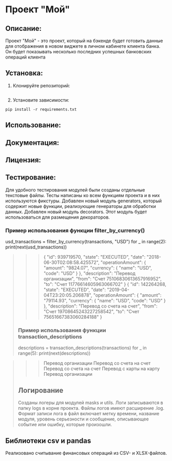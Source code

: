 # Проект "Мой"

## Описание:

Проект "Мой" - это проект, который на бэкенде будет готовить данные для отображения в новом виджете в личном кабинете клиента банка. Он будет показывать несколько последних успешных банковских операций клиента 

## Установка:

1. Клонируйте репозиторий:
```

```

2. Установите зависимости:
```
pip install -r requirements.txt
```
## Использование:

## Документация:

## Лицензия:

## Тестирование:
Для удобного тестирования модулей были созданы отдельные текстовые файлы. Тесты написаны ко всем функциям проекта и в них используются фикстуры. 
Добавлен новый модуль generators, который содержит новые функции, реализующие генераторы для обработки данных. Добавлен новый модуль 
decorators. Этот модуль будет использоваться для размещения декораторов.
### Пример использования функции filter_by_currency()
usd_transactions = filter_by_currency(transactions, "USD")
for _ in range(2):
    print(next(usd_transactions))

>>> {
          "id": 939719570,
          "state": "EXECUTED",
          "date": "2018-06-30T02:08:58.425572",
          "operationAmount": {
              "amount": "9824.07",
              "currency": {
                  "name": "USD",
                  "code": "USD"
              }
          },
          "description": "Перевод организации",
          "from": "Счет 75106830613657916952",
          "to": "Счет 11776614605963066702"
      }
      {
              "id": 142264268,
              "state": "EXECUTED",
              "date": "2019-04-04T23:20:05.206878",
              "operationAmount": {
                  "amount": "79114.93",
                  "currency": {
                      "name": "USD",
                      "code": "USD"
                  }
              },
              "description": "Перевод со счета на счет",
              "from": "Счет 19708645243227258542",
              "to": "Счет 75651667383060284188"
       }
>### Пример использования функции transaction_descriptions
> descriptions = transaction_descriptions(transactions)
for _ in range(5):
    print(next(descriptions))

>>> Перевод организации
    Перевод со счета на счет
    Перевод со счета на счет
    Перевод с карты на карту
    Перевод организации
> ## Логирование
> Созданы логеры для модулей masks и utils.
Логи записываются в папку logs в корне проекта. Файлы логов имеют расширение .log.
Формат записи лога в файл включает метку времени, название модуля, уровень серьезности и сообщение, описывающее событие или ошибку, которые произошли.
## Библиотеки csv и pandas
 Реализовано считывание финансовых операций из CSV- и XLSX-файлов.